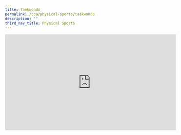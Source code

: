 ```yaml
---
title: Taekwondo
permalink: /cca/physical-sports/taekwondo
description: ""
third_nav_title: Physical Sports
---
```

<iframe width="560" height="315" src="https://www.youtube.com/embed/q3asvRfgSS4" title="YouTube video player" frameborder="0" allow="accelerometer; autoplay; clipboard-write; encrypted-media; gyroscope; picture-in-picture" allowfullscreen></iframe>